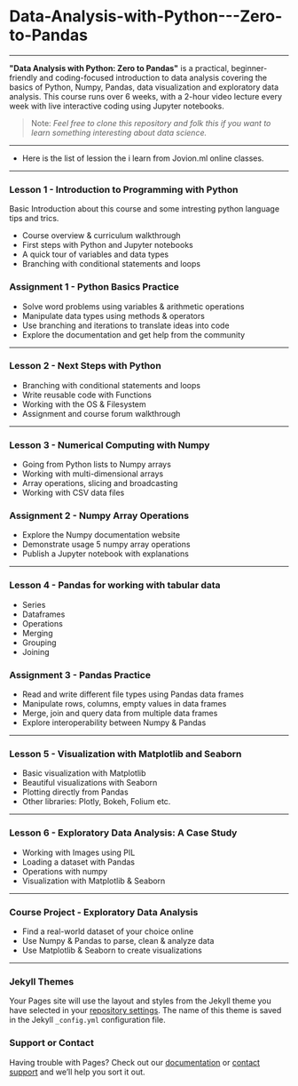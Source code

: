 # Data-Analysis-with-Python---Zero-to-Pandas

---


**"Data Analysis with Python: Zero to Pandas"** is a practical, beginner-friendly and coding-focused introduction to data analysis covering the basics of Python, Numpy, Pandas, data visualization and exploratory data analysis. This course runs over 6 weeks, with a 2-hour video lecture every week with live interactive coding using Jupyter notebooks. 

> Note: *Feel free to clone this repository and folk this if you want to learn something interesting about data science.*

---

- Here is the list of lession the i learn from Jovion.ml online classes.

---


### Lesson 1 - Introduction to Programming with Python

Basic Introduction about this course and some intresting python language tips and trics.

- Course overview & curriculum walkthrough
- First steps with Python and Jupyter notebooks
- A quick tour of variables and data types
- Branching with conditional statements and loops

### Assignment 1 - Python Basics Practice

- Solve word problems using variables & arithmetic operations
- Manipulate data types using methods & operators
- Use branching and iterations to translate ideas into code
- Explore the documentation and get help from the community

---

### Lesson 2 - Next Steps with Python

- Branching with conditional statements and loops
- Write reusable code with Functions
- Working with the OS & Filesystem
- Assignment and course forum walkthrough

---

### Lesson 3 - Numerical Computing with Numpy

- Going from Python lists to Numpy arrays
- Working with multi-dimensional arrays
- Array operations, slicing and broadcasting
- Working with CSV data files

### Assignment 2 - Numpy Array Operations

- Explore the Numpy documentation website
- Demonstrate usage 5 numpy array operations
- Publish a Jupyter notebook with explanations

---

### Lesson 4 - Pandas for working with tabular data

- Series
- Dataframes
- Operations
- Merging
- Grouping 
- Joining

### Assignment 3 - Pandas Practice

- Read and write different file types using Pandas data frames
- Manipulate rows, columns, empty values in data frames
- Merge, join and query data from multiple data frames
- Explore interoperability between Numpy & Pandas

---

### Lesson 5 - Visualization with Matplotlib and Seaborn

- Basic visualization with Matplotlib
- Beautiful visualizations with Seaborn
- Plotting directly from Pandas
- Other libraries: Plotly, Bokeh, Folium etc.

---

### Lesson 6 - Exploratory Data Analysis: A Case Study

- Working with Images using PIL
- Loading a dataset with Pandas
- Operations with numpy
- Visualization with Matplotlib & Seaborn

---

### Course Project - Exploratory Data Analysis

- Find a real-world dataset of your choice online
- Use Numpy & Pandas to parse, clean & analyze data
- Use Matplotlib & Seaborn to create visualizations

---
  
### Jekyll Themes

Your Pages site will use the layout and styles from the Jekyll theme you have selected in your [repository settings](https://github.com/vikas-ukani/Data-Analysis-with-Python---Zero-to-Pandas/settings). The name of this theme is saved in the Jekyll `_config.yml` configuration file.

### Support or Contact

Having trouble with Pages? Check out our [documentation](https://docs.github.com/categories/github-pages-basics/) or [contact support](https://github.com/contact) and we’ll help you sort it out.
